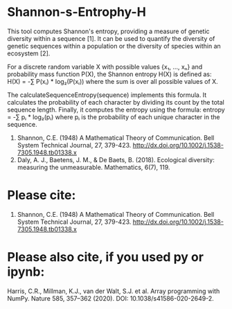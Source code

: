 # Shannon-s-Entrophy-H

This tool computes Shannon's entropy, providing a measure of genetic diversity within a sequence [1]. It can be used to quantify the diversity of genetic sequences within a population or the diversity of species within an ecosystem [2]. 

For a discrete random variable X with possible values {x₁, ..., xₙ} and probability mass function P(X), the Shannon entropy H(X) is defined as:
H(X) = -∑ P(xᵢ) * log₂(P(xᵢ))
where the sum is over all possible values of X. 

The calculateSequenceEntropy(sequence) implements this formula. It calculates the probability of each character by dividing its count by the total sequence length. Finally, it computes the entropy using the formula:
entropy = -∑ pᵢ * log₂(pᵢ)
where pᵢ is the probability of each unique character in the sequence.

1)	Shannon, C.E. (1948) A Mathematical Theory of Communication. Bell System Technical Journal, 27, 379-423. http://dx.doi.org/10.1002/j.1538-7305.1948.tb01338.x
2)	Daly, A. J., Baetens, J. M., & De Baets, B. (2018). Ecological diversity: measuring the unmeasurable. Mathematics, 6(7), 119.


# Please cite:
1)	Shannon, C.E. (1948) A Mathematical Theory of Communication. Bell System Technical Journal, 27, 379-423. http://dx.doi.org/10.1002/j.1538-7305.1948.tb01338.x

# Please also cite, if you used py or ipynb:
Harris, C.R., Millman, K.J., van der Walt, S.J. et al. Array programming with NumPy. Nature 585, 357–362 (2020). DOI: 10.1038/s41586-020-2649-2.

